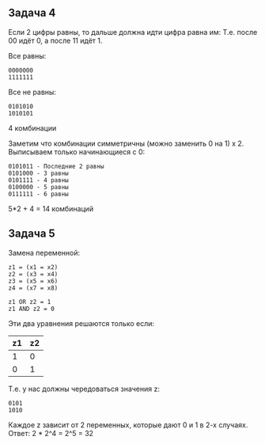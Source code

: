 Задача 4
--------

Если 2 цифры равны, то дальше должна идти цифра равна им:
Т.е. после 00 идёт 0, а после 11 идёт 1.

Все равны:
```
0000000
1111111
```

Все не равны:
```
0101010
1010101
```
4 комбинации

Заметим что комбинации симметричны (можно заменить 0 на 1) x 2.
Выписываем только начинающиеся с 0:
```
0101011 - Последние 2 равны
0101000 - 3 равны
0101111 - 4 равны
0100000 - 5 равны
0111111 - 6 равны
```

5*2 + 4 = 14 комбинаций

Задача 5
--------
Замена переменной:
```
z1 = (x1 = x2)
z2 = (x3 = x4)
z3 = (x5 = x6)
z4 = (x7 = x8)
```

```
z1 OR z2 = 1
z1 AND z2 = 0
```
Эти два уравнения решаются только если:

| z1 | z2 |
|----|----|
|  1 | 0  |
|  0 | 1  |

Т.е. у нас должны чередоваться значения z:
```
0101
1010
```
Каждое z зависит от 2 переменных, которые дают 0 и 1 в 2-х случаях.
Ответ: 2 * 2^4 = 2^5 = 32 



 
